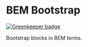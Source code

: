 # BEM Bootstrap

[![Greenkeeper badge](https://badges.greenkeeper.io/iamstarkov/bem-bootstrap.svg)](https://greenkeeper.io/)

Bootstrap blocks in BEM terms.
